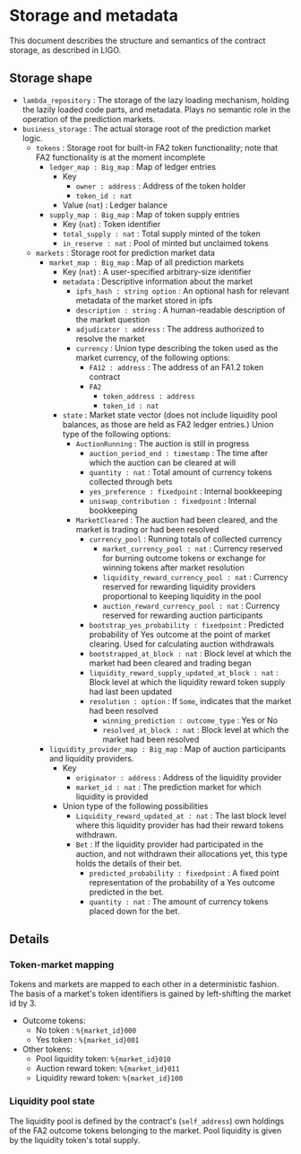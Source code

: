 # Storage and metadata
This document describes the structure and semantics of the contract storage, as described in LIGO.

## Storage shape

* `lambda_repository` : The storage of the lazy loading mechanism, holding the lazily loaded code parts, and metadata. Plays no semantic role in the operation of the prediction markets.
* `business_storage` : The actual storage root of the prediction market logic.
  * `tokens` : Storage root for built-in FA2 token functionality; note that FA2 functionality is at the moment incomplete
    * `ledger_map : Big_map` : Map of ledger entries
	  * Key
	    * `owner : address` : Address of the token holder
		* `token_id : nat`
	  * Value (`nat`) : Ledger balance
	* `supply_map : Big_map` : Map of token supply entries
	  * Key (`nat`) : Token identifier
	  * `total_supply : nat` : Total supply minted of the token
	  * `in_reserve : nat` : Pool of minted but unclaimed tokens
  * `markets` : Storage root for prediction market data
    * `market_map : Big_map` : Map of all prediction markets
	  * Key (`nat`) : A user-specified arbitrary-size identifier
	  * `metadata` : Descriptive information about the market
		* `ipfs_hash : string option` : An optional hash for relevant metadata of the market stored in ipfs
	    * `description : string` : A human-readable description of the market question
		* `adjudicator : address` : The address authorized to resolve the market
		* `currency` : Union type describing the token used as the market currency, of the following options:
		  * `FA12 : address` : The address of an FA1.2 token contract
		  * `FA2`
		    * `token_address : address`
			* `token_id : nat`
	  * `state` : Market state vector (does not include liquidity pool balances, as those are held as FA2 ledger entries.) Union type of the following options:
	    * `AuctionRunning` : The auction is still in progress
		  * `auction_period_end : timestamp` : The time after which the auction can be cleared at will
		  * `quantity : nat` : Total amount of currency tokens collected through bets
		  * `yes_preference : fixedpoint` : Internal bookkeeping
		  * `uniswap_contribution : fixedpoint` : Internal bookkeeping
		* `MarketCleared` : The auction had been cleared, and the market is trading or had been resolved
		  * `currency_pool` : Running totals of collected currency
		    * `market_currency_pool : nat` : Currency reserved for burning outcome tokens or exchange for winning tokens after market resolution
			* `liquidity_reward_currency_pool : nat` : Currency reserved for rewarding liquidity providers proportional to keeping liquidity in the pool
			* `auction_reward_currency_pool : nat` : Currency reserved for rewarding auction participants
		  * `bootstrap_yes_probability : fixedpoint` : Predicted probability of Yes outcome at the point of market clearing. Used for calculating auction withdrawals
		  * `bootstrapped_at_block : nat` : Block level at which the market had been cleared and trading began
		  * `liquidity_reward_supply_updated_at_block : nat` : Block level at which the liquidity reward token supply had last been updated
		  * `resolution : option` : If `Some`, indicates that the market had been resolved
		    * `winning_prediction : outcome_type` : Yes or No
			* `resolved_at_block : nat` : Block level at which the market had been resolved
	* `liquidity_provider_map : Big_map` : Map of auction participants and liquidity providers.
	  * Key
	    * `originator : address` : Address of the liquidity provider
		* `market_id : nat` : The prediction market for which liquidity is provided
	  * Union type of the following possibilities
	    * `Liquidity_reward_updated_at : nat` : The last block level where this liquidity provider has had their reward tokens withdrawn.
		* `Bet` : If the liquidity provider had participated in the auction, and not withdrawn their allocations yet, this type holds the details of their bet.
		  * `predicted_probability : fixedpoint` : A fixed point representation of the probability of a Yes outcome predicted in the bet.
		  * `quantity : nat` : The amount of currency tokens placed down for the bet.

## Details

### Token-market mapping
Tokens and markets are mapped to each other in a deterministic fashion. The basis of a market's token identifiers is gained by left-shifting the market id by 3.

* Outcome tokens:
  * No token : `%{market_id}000`
  * Yes token : `%{market_id}001`
* Other tokens:
  * Pool liquidity token: `%{market_id}010`
  * Auction reward token: `%{market_id}011`
  * Liquidity reward token: `%{market_id}100`

### Liquidity pool state

The liquidity pool is defined by the contract's (`self_address`) own holdings of the FA2 outcome tokens belonging to the market. Pool liquidity is given by the liquidity token's total supply.

